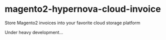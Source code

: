 # magento2-hypernova-cloud-invoice
Store Magento2 invoices into your favorite cloud storage platform

Under heavy development...
